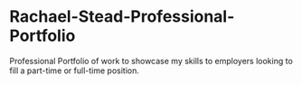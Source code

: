 # Rachael-Stead-Professional-Portfolio
Professional Portfolio of work to showcase my skills to employers looking to fill a part-time or full-time position.
